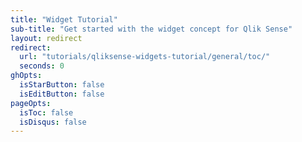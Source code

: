 ```yaml
---
title: "Widget Tutorial"
sub-title: "Get started with the widget concept for Qlik Sense"
layout: redirect
redirect:
  url: "tutorials/qliksense-widgets-tutorial/general/toc/"
  seconds: 0
ghOpts:
  isStarButton: false
  isEditButton: false
pageOpts:
  isToc: false
  isDisqus: false
---
```


